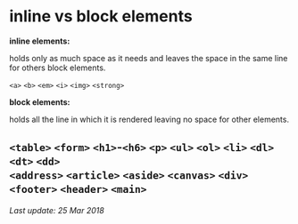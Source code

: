 # inline vs block elements

__inline elements:__

holds only as much space as it needs and leaves the space in the same line for
others block elements.

`<a>` `<b>` `<em>` `<i>` `<img>` `<strong>`

__block elements:__

holds all the line in which it is rendered leaving no space for other elements.

`<table>` `<form>` `<h1>`-`<h6>` `<p>` `<ul>` `<ol>` `<li>` `<dl>` `<dt>` `<dd>`  
`<address>` `<article>` `<aside>` `<canvas>` `<div>` `<footer>` `<header>` 
`<main>`
---
_Last update: 25 Mar 2018_ 